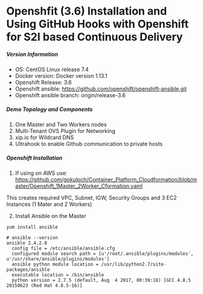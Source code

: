 # Openshfit (3.6) Installation and Using GitHub Hooks with Openshift for S2I based Continuous Delivery

##### Version Information

* OS: CentOS Linux release 7.4
* Docker version: Docker version 1.13.1
* Openshift Release: 3.6
* Openshift ansible: https://github.com/openshift/openshift-ansible.git
* Openshift ansible branch: origin/release-3.6

##### Demo Topology and Components

1. One Master and Two Workers nodes
2. Multi-Tenant OVS Plugin for Networking
3. xip.io for Wildcard DNS
4. Ultrahook to enable Github communication to private hosts

##### Openshift Installation

1. If using on AWS use: https://github.com/gokulpch/Container_Platform_Cloudformation/blob/master/Openshift_1Master_2Worker_Cformation.yaml

  This creates required VPC, Subnet, IGW, Security Groups and 3 EC2 Instances (1 Mater and 2 Workers)

2. Install Ansible on the Master 

```
yum install ansible

# ansible --version
ansible 2.4.2.0
  config file = /etc/ansible/ansible.cfg
  configured module search path = [u'/root/.ansible/plugins/modules', u'/usr/share/ansible/plugins/modules']
  ansible python module location = /usr/lib/python2.7/site-packages/ansible
  executable location = /bin/ansible
  python version = 2.7.5 (default, Aug  4 2017, 00:39:18) [GCC 4.8.5 20150623 (Red Hat 4.8.5-16)]
```












 
